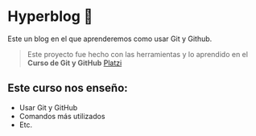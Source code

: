 # Hyperblog 🫣

Este un blog en el que aprenderemos como usar Git y Github.

> Este proyecto fue hecho con las herramientas y lo aprendido en el **Curso de Git y GitHub** [Platzi](https://platzi.com/clases/1557-git-github/19977-readmemd-es-una-excelente-practica/) 

## Este curso nos enseño:
- Usar Git y GitHub
- Comandos más utilizados
- Etc.
